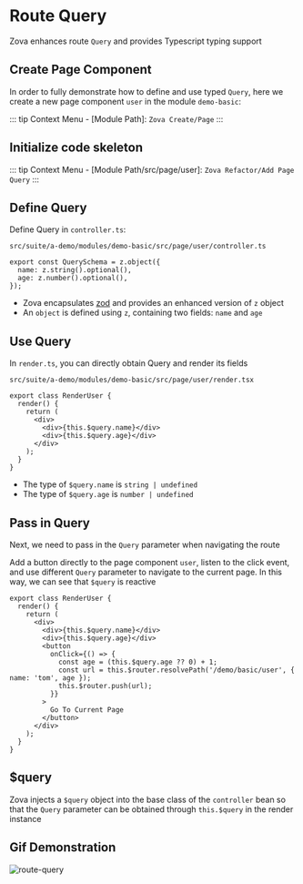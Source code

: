 # Route Query

Zova enhances route `Query` and provides Typescript typing support

## Create Page Component

In order to fully demonstrate how to define and use typed `Query`, here we create a new page component `user` in the module `demo-basic`:

::: tip
Context Menu - [Module Path]: `Zova Create/Page`
:::

## Initialize code skeleton

::: tip
Context Menu - [Module Path/src/page/user]: `Zova Refactor/Add Page Query`
:::

## Define Query

Define Query in `controller.ts`:

`src/suite/a-demo/modules/demo-basic/src/page/user/controller.ts`

```typescript{2-3}
export const QuerySchema = z.object({
  name: z.string().optional(),
  age: z.number().optional(),
});
```

- Zova encapsulates [zod](https://zod.dev) and provides an enhanced version of `z` object
- An `object` is defined using `z`, containing two fields: `name` and `age`

## Use Query

In `render.ts`, you can directly obtain Query and render its fields

`src/suite/a-demo/modules/demo-basic/src/page/user/render.tsx`

```typescript{5-6}
export class RenderUser {
  render() {
    return (
      <div>
        <div>{this.$query.name}</div>
        <div>{this.$query.age}</div>
      </div>
    );
  }
}
```

- The type of `$query.name` is `string | undefined`
- The type of `$query.age` is `number | undefined`

## Pass in Query

Next, we need to pass in the `Query` parameter when navigating the route

Add a button directly to the page component `user`, listen to the click event, and use different `Query` parameter to navigate to the current page. In this way, we can see that `$query` is reactive

```typescript{9-11}
export class RenderUser {
  render() {
    return (
      <div>
        <div>{this.$query.name}</div>
        <div>{this.$query.age}</div>
        <button
          onClick={() => {
            const age = (this.$query.age ?? 0) + 1;
            const url = this.$router.resolvePath('/demo/basic/user', { name: 'tom', age });
            this.$router.push(url);
          }}
        >
          Go To Current Page
        </button>
      </div>
    );
  }
}
```

## $query

Zova injects a `$query` object into the base class of the `controller` bean so that the `Query` parameter can be obtained through `this.$query` in the render instance

## Gif Demonstration

![route-query](https://cabloy-1258265067.cos.ap-shanghai.myqcloud.com/image/route-query.gif)
